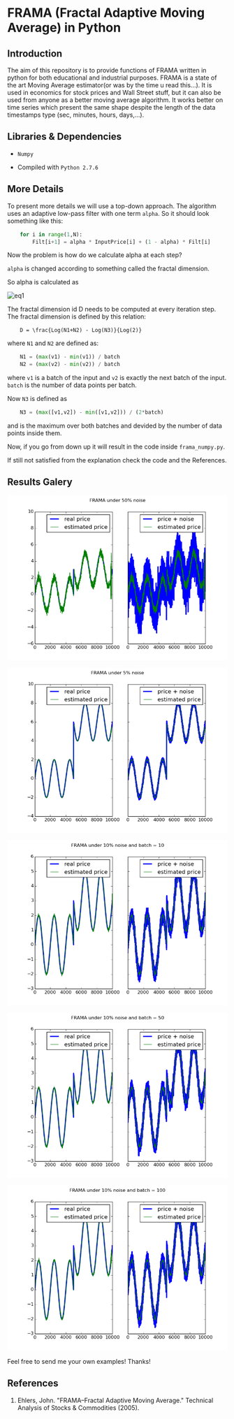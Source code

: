 # FRAMA (Fractal Adaptive Moving Average) in Python
## Introduction
The aim of this repository is to provide functions of FRAMA written
in python for both educational and industrial purposes. FRAMA is a
state of the art Moving Average estimator(or was by the time u read this...).
It is used in economics for stock prices and Wall Street stuff, but
it can also be used from anyone as a better moving average algorithm.
It works better on time series which present the same shape despite the
length of the data timestamps type (sec, minutes, hours, days,...).


## Libraries & Dependencies
+ `Numpy`

+ Compiled with `Python 2.7.6`
## More Details
To present more details we will use a top-down approach.
The algorithm uses an adaptive low-pass filter with one term `alpha`.
So it should look something like this:
```python
    for i in range(1,N):
        Filt[i+1] = alpha * InputPrice[i] + (1 - alpha) * Filt[i]
```
Now the problem is how do we calculate alpha at each step?

`alpha` is changed according to something called the fractal dimension.

So alpha is calculated as 

![eq1](eq1.png)

The fractal dimension id D needs to be computed at every iteration step.
The fractal dimension is defined by this relation:
```math_def
    D = \frac{Log(N1+N2) - Log(N3)}{Log(2)}
```
where `N1` and `N2` are defined as: 
```python
    N1 = (max(v1) - min(v1)) / batch
    N2 = (max(v2) - min(v2)) / batch    
```
where `v1` is a batch of the input and `v2` is exactly the next
batch of the input. `batch` is the number of data points per batch.

Now `N3` is defined as
```python
    N3 = (max([v1,v2]) - min([v1,v2])) / (2*batch)
```
and is the maximum over both batches and devided by the number of 
data points inside them.

Now, if you go from down up it will result in the code inside `frama_numpy.py`.

If still not satisfied from the explanation check the code and the References.
## Results Galery

![First example](/images/estimation_example1.png)

![Second example](/images/estimation_example2.png)

![Third example](/images/estimation_example3.png)

![Fourth example](/images/estimation_example4.png)

![Fifth example](/images/estimation_example5.png)

Feel free to send me your own examples! Thanks!

## References
1. Ehlers, John. "FRAMA–Fractal Adaptive Moving Average." Technical Analysis of Stocks & Commodities (2005).

